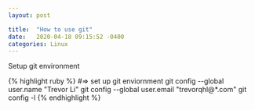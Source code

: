 ```yaml
---
layout: post

title:  "How to use git"
date:   2020-04-18 09:15:52 -0400
categories: Linux
---
```


Setup git environment

{% highlight ruby %}
#=> set up git enviornment
git config --global user.name "Trevor Li"
git config --global user.email "trevorqhl@*.com"
git config -l
{% endhighlight %}
